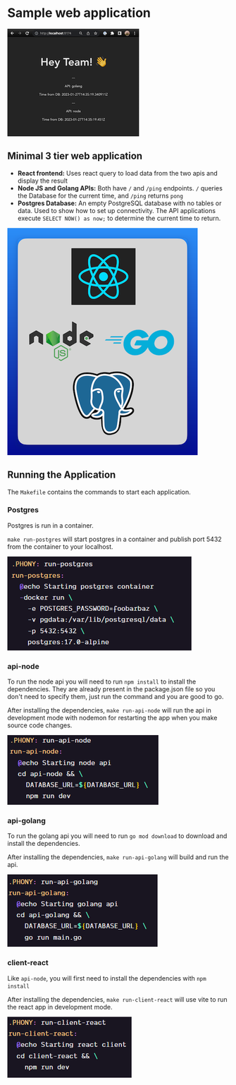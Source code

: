 # Sample web application

![](./readme-assets/app-screenshot.png)

## Minimal 3 tier web application
- **React frontend:** Uses react query to load data from the two apis and display the result
- **Node JS and Golang APIs:** Both have `/` and `/ping` endpoints. `/` queries the Database for the current time, and `/ping` returns `pong`
- **Postgres Database:** An empty PostgreSQL database with no tables or data. Used to show how to set up connectivity. The API applications execute `SELECT NOW() as now;` to determine the current time to return.

![](./readme-assets/tech-stack.png)

## Running the Application

The `Makefile` contains the commands to start each application.

### Postgres

Postgres is run in a container.

`make run-postgres` will start postgres in a container and publish port 5432 from the container to your localhost.

![alt text](./readme-assets/image.png)

### api-node

To run the node api you will need to run `npm install` to install the dependencies. They are already present in the package.json file so you don't need to specify them, just run the command and you are good to go.

After installing the dependencies, `make run-api-node` will run the api in development mode with nodemon for restarting the app when you make source code changes.

![alt text](./readme-assets/image-1.png)


### api-golang 

To run the golang api you will need to run `go mod download` to download and install the dependencies.

After installing the dependencies, `make run-api-golang` will build and run the api.

![alt text](./readme-assets/image-2.png)

### client-react

Like `api-node`, you will first need to install the dependencies with `npm install`

After installing the dependencies, `make run-client-react` will use vite to run the react app in development mode.

![alt text](./readme-assets/image4.png)

